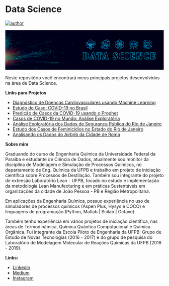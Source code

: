 # Data Science

[![author](https://img.shields.io/badge/author-Jefferson_Veríssimo-black.svg)](https://www.linkedin.com/in/jefferson-veríssimo-963094177/) 

<p align="center">
  <img src="Background.png" >
</p>

Neste repositório você encontrará meus principais projetos desenvolvidos na área de Data Science.

**Links para Projetos**

* [Diagnóstico de Doenças Cardiovasculares usando Machine Learning](https://bit.ly/2Nu6GFR)
* [Estudo de Caso: COVID-19 no Brasil](https://bit.ly/2YUDU6H)
* [Predição de Casos da COVID-19 usando o Prophet](https://bit.ly/2Nj4e4R)
* [Casos de COVID-19 no Mundo: Análise Exploratória](https://bit.ly/2V2gE5h)
* [Análise Exploratória dos Dados de Segurança Pública do Rio de Janeiro](https://bit.ly/3fJOPXt)
* [Estudo dos Casos de Feminicídios no Estado do Rio de Janeiro](https://bit.ly/2NfiXhe)
* [Analisando os Dados do Airbnb da Cidade de Roma](https://bit.ly/2BswTlk)


**Sobre mim**

Graduando do curso de Engenharia Química da Universidade Federal da Paraíba e estudante de Ciência de Dados, atualmente sou monitor da disciplina de Modelagem e Simulação de Processos Químicos, no departamento de Eng. Química da UFPB e trabalho em projeto de iniciação científica sobre Processos de Destilação. Também sou integrante do projeto de extensão Laboratório Lean - UFPB, focado no estudo e implementação da metodologia Lean Manufecturing e em práticas Sustentáveis em organizações da cidade de João Pessoa - PB e Região Metropolitana.

Em aplicações da Engenharia Química, possuo experiência no uso de simuladores de processos químicos (Aspen Plus, Hysys e COCO) e linguagens de programação (Python, Matlab | Scilab | Octave).

Também tenho experiência em vários projetos de iniciação científica, nas áreas de Termodinâmica, Química Quântica Computacional e Química Orgânica. Fui integrante da Escola Piloto de Engenharia da UFPB: Grupo de Estudo de Novas Tecnologias (2016 - 2017) e do grupo de pesquisa do Laboratório de Modelagem Molecular de Reações Químicas da UFPB (2018 - 2019).


**Links:**
* [Linkedin](https://www.linkedin.com/in/jefferson-veríssimo-963094177/)
* [Medium](https://medium.com/@jeffersonverissimo_)
* [Instagram](https://www.instagram.com/jeffverissimo_/)
